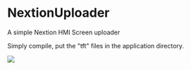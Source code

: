 # NextionUploader
A simple Nextion HMI Screen uploader

Simply compile, put the "tft" files in the application directory.

![](https://i.imgur.com/2e2Xgee.png)
